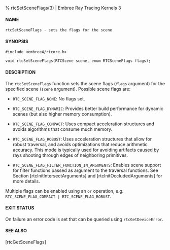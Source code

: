 % rtcSetSceneFlags(3) | Embree Ray Tracing Kernels 3

#### NAME

    rtcSetSceneFlags - sets the flags for the scene

#### SYNOPSIS

    #include <embree4/rtcore.h>

    void rtcSetSceneFlags(RTCScene scene, enum RTCSceneFlags flags);

#### DESCRIPTION

The `rtcSetSceneFlags` function sets the scene flags (`flags`
argument) for the specified scene (`scene` argument). Possible scene
flags are:

+ `RTC_SCENE_FLAG_NONE`: No flags set.

+ `RTC_SCENE_FLAG_DYNAMIC`: Provides better build performance for
  dynamic scenes (but also higher memory consumption).

+ `RTC_SCENE_FLAG_COMPACT`: Uses compact acceleration structures
  and avoids algorithms that consume much memory.

+ `RTC_SCENE_FLAG_ROBUST`: Uses acceleration structures that allow
  for robust traversal, and avoids optimizations that reduce arithmetic
  accuracy. This mode is typically used for avoiding artifacts caused
  by rays shooting through edges of neighboring primitives.

+ `RTC_SCENE_FLAG_FILTER_FUNCTION_IN_ARGUMENTS`: Enables scene support
  for filter functions passed as argument to the traversal
  functions. See Section [rtcInitIntersectArguments] and
  [rtcInitOccludedArguments] for more details.

Multiple flags can be enabled using an `or` operation,
e.g. `RTC_SCENE_FLAG_COMPACT | RTC_SCENE_FLAG_ROBUST`.

#### EXIT STATUS

On failure an error code is set that can be queried using
`rtcGetDeviceError`.

#### SEE ALSO

[rtcGetSceneFlags]
